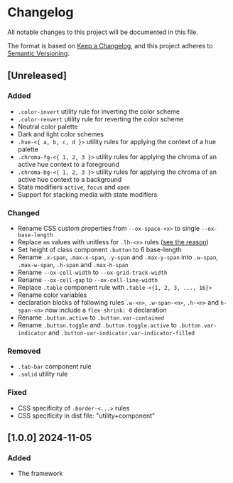 # Changelog

All notable changes to this project will be documented in this file.

The format is based on [Keep a Changelog](https://keepachangelog.com/en/1.1.0/),
and this project adheres to [Semantic Versioning](https://semver.org/spec/v2.0.0.html).

## [Unreleased]

### Added

- `.color-invert` utility rule for inverting the color scheme
- `.color-renvert` utility rule for reverting the color scheme
- Neutral color palette
- Dark and light color schemes
- `.hue-<{ a, b, c, d }>` utility rules for applying the context of a hue palette
- `.chroma-fg-<{ 1, 2, 3 }>` utility rules for applying the chroma of an active hue context to a foreground
- `.chroma-bg-<{ 1, 2, 3 }>` utility rules for applying the chroma of an active hue context to a background
- State modifiers `active`, `focus` and `open`
- Support for stacking media with state modifiers

### Changed

- Rename CSS custom properties from `--ox-space-<x>` to single `--ox-base-length`
- Replace `em` values with unitless for `.lh-<n>` rules ([see the reason](https://developer.mozilla.org/en-US/docs/Web/CSS/line-height#prefer_unitless_numbers_for_line-height_values))
- Set height of class component `.button` to 6 base-length
- Rename `.x-span`, `.max-x-span`, `.y-span` and `.max-y-span` into `.w-span`, `.max-w-span`, `.h-span` and `.max-h-span`
- Rename `--ox-cell-width` to `--ox-grid-track-width`
- Rename `--ox-cell-gap` to `--ox-cell-line-width`
- Replace `.table` component rule with `.table-<{1, 2, 3, ..., 16}>`
- Rename color variables
- declaration blocks of following rules `.w-<n>`, `.w-span-<n>`, `.h-<n>` and `h-span-<n>` now include a `flex-shrink: 0` declaration
- Rename `.button.active` to `.button.var-contained`
- Rename `.button.toggle` and `.button.toggle.active` to `.button.var-indicator` and `.button-var-indicator.var-indicator-filled`

### Removed

- `.tab-bar` component rule
- `.solid` utility rule

### Fixed

- CSS specificity of `.border-<...>` rules
- CSS specificity in dist file: "utility+component"

## [1.0.0] 2024-11-05

### Added

- The framework
